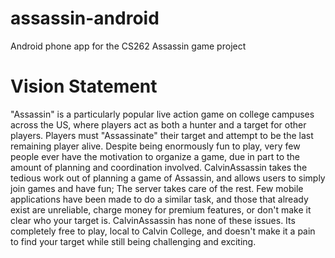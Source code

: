 # assassin-android
Android phone app for the CS262 Assassin game project

# Vision Statement
"Assassin" is a particularly popular live action game on college campuses across the US, where players act as both a hunter and a target for other players. Players must "Assassinate" their target and attempt to be the last remaining player alive. Despite being enormously fun to play, very few people ever have the motivation to organize a game, due in part to the amount of planning and coordination involved. CalvinAssassin takes the tedious work out of planning a game of Assassin, and allows users to simply join games and have fun; The server takes care of the rest. Few mobile applications have been made to do a similar task, and those that already exist are unreliable, charge money for premium features, or don't make it clear who your target is. CalvinAssassin has none of these issues. Its completely free to play, local to Calvin College, and doesn't make it a pain to find your target while still being challenging and exciting.
